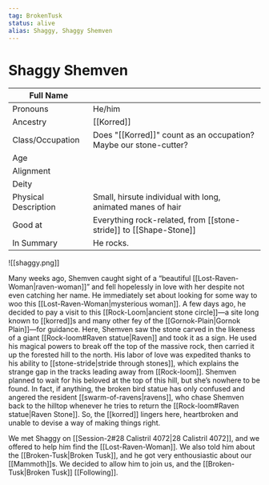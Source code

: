 ```yaml
---
tag: BrokenTusk
status: alive
alias: Shaggy, Shaggy Shemven
---
```

# Shaggy Shemven
| Full Name            |                                                                    |
| -------------------- | ------------------------------------------------------------------ |
| Pronouns             | He/him                                                             |
| Ancestry             | [[Korred]]                                                         |
| Class/Occupation     | Does "[[Korred]]" count as an occupation? Maybe our stone-cutter?  |
| Age                  |                                                                    |
| Alignment            |                                                                    |
| Deity                |                                                                    |
| Physical Description | Small, hirsute individual with long, animated manes of hair        |
| Good at              | Everything rock-related, from [[stone-stride]] to [[Shape-Stone]] |
| In Summary           | He rocks.                                                          |

![[shaggy.png]]

Many weeks ago, Shemven caught sight of a “beautiful [[Lost-Raven-Woman|raven-woman]]” and fell hopelessly in love with her despite not even catching her name. He immediately set about looking for some way to woo this [[Lost-Raven-Woman|mysterious woman]]. A few days ago, he decided to pay a visit to this [[Rock-Loom|ancient stone circle]]—a site long known to [[korred]]s and many other fey of the [[Gornok-Plain|Gornok Plain]]—for guidance. Here, Shemven saw the stone carved in the likeness of a giant [[Rock-loom#Raven statue|Raven]] and took it as a sign. He used his magical powers to break off the top of the massive rock, then carried it up the forested hill to the north. His labor of love was expedited thanks to his ability to [[stone-stride|stride through stones]], which explains the strange gap in the tracks leading away from [[Rock-loom]]. Shemven planned to wait for his beloved at the top of this hill, but she’s nowhere to be found. In fact, if anything, the broken bird statue has only confused and angered the resident [[swarm-of-ravens|ravens]], who chase Shemven back to the hilltop whenever he tries to return the [[Rock-loom#Raven statue|Raven Stone]]. So, the [[korred]] lingers here, heartbroken and unable to devise a way of making things right.

We met Shaggy on [[Session-2#28 Calistril 4072|28 Calistril 4072]], and we offered to help him find the [[Lost-Raven-Woman]]. We also told him about the [[Broken-Tusk|Broken Tusk]], and he got very enthousiastic about our [[Mammoth]]s. We decided to allow him to join us, and the [[Broken-Tusk|Broken Tusk]] [[Following]]. 

